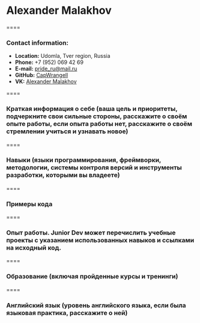 # Alexander Malakhov

====

### Contact information:

- **Location:** Udomla, Tver region, Russia
- **Phone:** +7 (952) 069 42 69
- **E-mail:** pride_ru@mail.ru
- **GitHub:** [CapWrangell](https://github.com/CapWrangell "Переход на GitHub CapWrangell")
- **VK:** [Alexander Malakhov](https://vk.com/id34460788)

====

### Краткая информация о себе (ваша цель и приоритеты, подчеркните свои сильные стороны, расскажите о своём опыте работы, если опыта работы нет, расскажите о своём стремлении учиться и узнавать новое)

====

### Навыки (языки программирования, фреймворки, методологии, системы контроля версий и инструменты разработки, которыми вы владеете)

====

### Примеры кода

====

### Опыт работы. Junior Dev может перечислить учебные проекты с указанием использованных навыков и ссылками на исходный код.

====

### Образование (включая пройденные курсы и тренинги)

====

### Английский язык (уровень английского языка, если была языковая практика, расскажите о ней)
